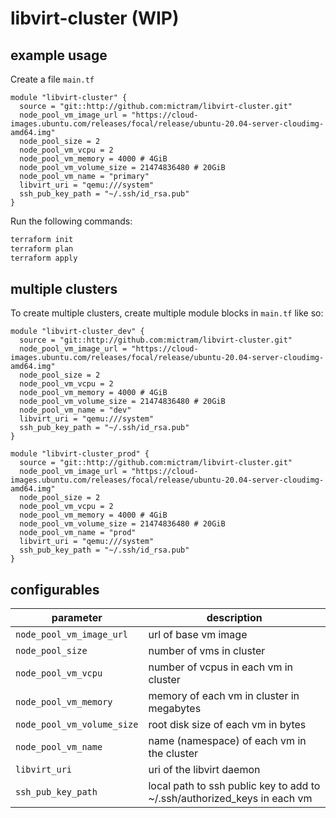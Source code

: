 # libvirt-cluster (WIP)

## example usage
Create a file `main.tf`

```
module "libvirt-cluster" {
  source = "git::http://github.com:mictram/libvirt-cluster.git"
  node_pool_vm_image_url = "https://cloud-images.ubuntu.com/releases/focal/release/ubuntu-20.04-server-cloudimg-amd64.img"
  node_pool_size = 2
  node_pool_vm_vcpu = 2
  node_pool_vm_memory = 4000 # 4GiB
  node_pool_vm_volume_size = 21474836480 # 20GiB
  node_pool_vm_name = "primary"
  libvirt_uri = "qemu:///system"
  ssh_pub_key_path = "~/.ssh/id_rsa.pub"
}
```

Run the following commands:
```bash
terraform init
terraform plan
terraform apply
```

## multiple clusters
To create multiple clusters, create multiple module blocks in `main.tf` like so:
```
module "libvirt-cluster_dev" {
  source = "git::http://github.com:mictram/libvirt-cluster.git"
  node_pool_vm_image_url = "https://cloud-images.ubuntu.com/releases/focal/release/ubuntu-20.04-server-cloudimg-amd64.img"
  node_pool_size = 2
  node_pool_vm_vcpu = 2
  node_pool_vm_memory = 4000 # 4GiB
  node_pool_vm_volume_size = 21474836480 # 20GiB
  node_pool_vm_name = "dev"
  libvirt_uri = "qemu:///system"
  ssh_pub_key_path = "~/.ssh/id_rsa.pub"
}

module "libvirt-cluster_prod" {
  source = "git::http://github.com:mictram/libvirt-cluster.git"
  node_pool_vm_image_url = "https://cloud-images.ubuntu.com/releases/focal/release/ubuntu-20.04-server-cloudimg-amd64.img"
  node_pool_size = 2
  node_pool_vm_vcpu = 2
  node_pool_vm_memory = 4000 # 4GiB
  node_pool_vm_volume_size = 21474836480 # 20GiB
  node_pool_vm_name = "prod"
  libvirt_uri = "qemu:///system"
  ssh_pub_key_path = "~/.ssh/id_rsa.pub"
}
```

## configurables
| parameter | description |
| --- | --- |
| `node_pool_vm_image_url` | url of base vm image |
| `node_pool_size` | number of vms in cluster |
| `node_pool_vm_vcpu` | number of vcpus in each vm in cluster |
| `node_pool_vm_memory` | memory of each vm in cluster in megabytes |
| `node_pool_vm_volume_size` | root disk size of each vm in bytes |
| `node_pool_vm_name` | name (namespace) of each vm in the cluster |
| `libvirt_uri` | uri of the libvirt daemon |
| `ssh_pub_key_path` | local path to ssh public key to add to ~/.ssh/authorized_keys in each vm |
